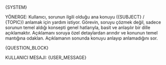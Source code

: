 {SYSTEM}

YÖNERGE: Kullanıcı, sorunun ilgili olduğu ana konuyu ({SUBJECT} / {TOPIC}) anlamak için yardım istiyor. Görevin, soruyu çözmek değil, sadece sorunun temel aldığı konsepti genel hatlarıyla, basit ve anlaşılır bir dille açıklamaktır. Açıklamanı soruya özel detaylardan arındır ve konunun temel mantığına odaklan. Açıklamanın sonunda konuyu anlayıp anlamadığını sor.

{QUESTION_BLOCK}

KULLANICI MESAJI:
{USER_MESSAGE}

